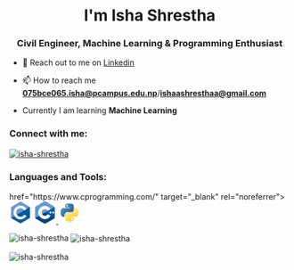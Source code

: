 <h1 align="center">I'm Isha Shrestha</h1>
<h3 align="center">Civil Engineer, Machine Learning & Programming Enthusiast</h3>


- 📝 Reach out to me on [Linkedin](https://www.linkedin.com/in/isha-shrestha9/)

- 📫 How to reach me **075bce065.isha@pcampus.edu.np**/**ishaashresthaa@gmail.com**

- Currently I am learning **Machine Learning**

<h3 align="left">Connect with me:</h3>
<p align="left">
<a href="https://www.linkedin.com/in/isha-shrestha9/" target="blank"><img align="center" src="https://raw.githubusercontent.com/rahuldkjain/github-profile-readme-generator/master/src/images/icons/Social/linked-in-alt.svg" alt="isha-shrestha" height="30" width="40" /></a>
</p>

<h3 align="left">Languages and Tools:</h3>
href="https://www.cprogramming.com/" target="_blank" rel="noreferrer"> <img src="https://raw.githubusercontent.com/devicons/devicon/master/icons/c/c-original.svg" alt="c" width="40" height="40"/> </a> <a href="https://www.w3schools.com/cpp/" target="_blank" rel="noreferrer"> <img src="https://raw.githubusercontent.com/devicons/devicon/master/icons/cplusplus/cplusplus-original.svg" alt="cplusplus" width="40" href="https://www.python.org" target="_blank" rel="noreferrer"> <img src="https://raw.githubusercontent.com/devicons/devicon/master/icons/python/python-original.svg" alt="python" width="40" height="40"/> </a> </p>

<p><img align="left" src="https://github-readme-stats.vercel.app/api/top-langs?username=isha-shrestha&show_icons=true&locale=en&layout=compact" alt="isha-shrestha" /></p>

<p>&nbsp;<img align="center" src="https://github-readme-stats.vercel.app/api?username=isha-shrestha&show_icons=true&locale=en" alt="isha-shrestha" /></p>

<p><img align="center" src="https://github-readme-streak-stats.herokuapp.com/?user=isha-shrestha&" alt="isha-shrestha" /></p>
